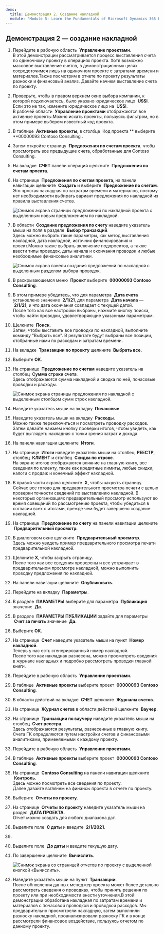 ```yaml
---
demo:
  title: Демонстрация 2. Создание накладной
  module: 'Module 5: Learn the Fundamentals of Microsoft Dynamics 365 Project Operations'
---
```


## Демонстрация 2 — создание накладной

1. Перейдите в рабочую область  **Управление проектами**.  
    В этой демонстрации рассматривается процесс выставления счета по одиночному проекту в операциях проекта. Хотя возможно массовое выставление счетов, в демонстрационных целях сосредоточимся лишь на одиночном проекте с затратами времени и материалов.Также посмотрим в отчете по проекту результаты разноски и финансовый анализ. Давайте начнем выставление счета по проекту. 

1. Проверьте, чтобы в правом верхнем окне выбора компании, к которой подключаетесь, было указано юридическое лицо  **USSI**. Если это не так, измените юридическое лицо на  **USSI**.  
    В рабочей области  **Управление проектами** отображаются все активные проекты.Можно искать проекты, пользуясь фильтром, но в этом примере выберем известный код проекта. 

1. В таблице  **Активные проекты**, в столбце  Код проекта ** выберите **00000093 Contoso Consulting .  

1. Затем откройте страницу  **Предложения по счетам проекта**, чтобы просмотреть все предыдущие счета, обработанные для Contoso Consulting. 

1. На вкладке  **СЧЕТ** панели операций щелкните  **Предложения по счетам проекта**. 

1. На странице  **Предложения по счетам проекта**, на панели навигации щелкните  **Создать** и выберите  **Предложение по счетам**.  
    Это простая накладная по затратам времени и материалов, поэтому нет необходимости выбирать вариант предложения по накладной из правила выставления счетов. 

    ![Снимок экрана страницы предложений по накладной проекта с выделенным новым предложением по накладной.](./media/projops_invoice_1_new_invoice_proposal.png)

1. В области  **Создание предложения по счету** наведите указатель мыши на поля в разделе  **Выбор транзакций**.  
    Здесь можно выбрать такие параметры, как метод выставления накладной, дата накладной, источник финансирования и проект.Можно также выбрать включение подпроектов, а также ввести типы проводок, даты начала и окончания проводок и любые необходимые финансовые аналитики. 

    ![Снимок экрана панели создания предложений по накладной с выделенным разделом выбора проводок.](./media/projops_invoice_2_select_transactions.png)

1. В раскрывающемся меню  **Проект** выберите  **00000093 Contoso Consulting**. 

1. В этом примере убедитесь, что для параметра  **Дата счета** установлено значение  **2/1/21**, для параметра  **Дата начала** —  **2/1/21**, и что дата окончания совпадает с текущей датой.  
    После того как все настройки выбраны, нажмите кнопку поиска, чтобы найти проводки, удовлетворяющие указанным параметрам.

1. Щелкните  **Поиск**.  
    Затем, чтобы выставить все проводки по накладной, выполните команду "Выбрать все". В результате будут выбраны все позиции, отобранные нами по расходам и затратам времени.

1. На вкладке  **Транзакции по проекту** щелкните  **Выбрать все**.

1. Выберите **OK**. 

1. На странице  **Предложение по счетам** наведите указатель на столбец  **Сумма строки счета**.  
    Здесь отображаются сумма накладной и сводка по ней, почасовые проводки и расходы.

    ![Снимок экрана страницы предложения по накладной с выделенным столбцом сумм строк накладной.](./media/projops_invoice_3_invoice_line_amount_column.png)

1. Наведите указатель мыши на вкладку  **Почасовые**. 

1. Наведите указатель мыши на вкладку  **Расходы**.  
    Можно также переключиться и посмотреть проводку расходов.  
Затем давайте нажмем кнопку проверки итогов, чтобы увидеть, как будет выглядеть накладная с точки зрения затрат и дохода.

1. На панели навигации щелкните  **Итоги**.

1. На странице  **Итоги** наведите указатель мыши на столбец  **РЕЕСТР**, столбец  **КЛИЕНТ** и столбец  **Скидка по строке**.  
    На экране итогов отображаются влияние на главную книгу, все сведения по клиенту, такие как кредитные лимиты, любые скидки, налоги с продаж и конечный эффект накладной. 

1. В правой части экрана щелкните  **X**, чтобы закрыть страницу.  
    Сейчас все готово для предварительного просмотра печати с целью проверки точности сведений по выставлению накладной. В некоторых организациях предварительный просмотр используют во время совещаний по рассмотрению проекта, чтобы убедиться в согласии всех с итогами, прежде чем будет завершено создание накладной. 

1. На странице  **Предложение по счету** на панели навигации щелкните  **Предварительный просмотр**. 

1. В диалоговом окне щелкните  **Предварительный просмотр**.  
    Здесь можно увидеть пример предварительного просмотра печати предварительной накладной. 

1. Щелкните **X**, чтобы закрыть страницу.  
    После того как все сведения проверены и все устраивает в предварительном просмотре накладной, можно выполнить проводку предложения по накладной.

1. На панели навигации щелкните  **Опубликовать**.

1. Перейдите на вкладку  **Параметры**.

1. В разделе  **ПАРАМЕТРЫ** выберите для параметра  **Публикация** значение  **Да**.

1. В разделе  **ПАРАМЕТРЫ ПУБЛИКАЦИИ** задайте для параметры  **Счет за печать** значение  **Да**.

1. Выберите **OK**.

1. На странице  **Счет** наведите указатель мыши на пункт  **Номер накладной**.  
    Теперь у нас есть сгенерированный номер накладной.  
    После того как накладная разнесена, можно просмотреть сведения в журнале накладных и подробно рассмотреть проводки главной книги.

1. Перейдите в рабочую область  **Управление проектами**.

1. В таблице  **Активные проекты** выберите проект  **00000093** **Contoso Consulting**.

1. В области действий на вкладке  **СЧЕТ** щелкните  **Журналы счетов**.

1. На странице  **Журнал счетов** в области действий щелкните  **Ваучер**.

1. На странице  **Транзакции по ваучеру** наведите указатель мыши на столбец  **Счет реестра**.  
    Здесь отображаются результаты, разнесенные в главную книгу. Счета ГК определяются путем настройки счетов и финансовыми аналитиками, применяемыми к каждому проекту.

1. Перейдите в рабочую область  **Управление проектами**. 

1. В таблице  **Активные проекты** выберите проект  **00000093 Contoso Consulting**.

1. На странице  **Contoso Consulting** на панели навигации щелкните  **Контроль**.  
    Здесь можно посмотреть все сведения по проекту.  
    Далее давайте взглянем на финансы проекта в отчете по проекту.

1. Выберите  **Отчеты по проекту**.

1. На странице  **Отчеты по проекту** наведите указатель мыши на раздел  **ДАТА ПРОЕКТА**.  
Отчет можно создать для любого диапазона дат.

1. Выделите поле  **С даты** и введите  **2/1/2021**.
1. 
1. Выделите поле  **До даты** и введите текущую дату.

1. По завершении щелкните  **Вычислить**.

    ![Снимок экрана со страницей отчетов по проекту с выделенной кнопкой «Вычислить».](./media/projops_invoice_4_calculate.png)

1. Наведите указатель мыши на пункт  **Транзакции**.  
    После обновления данных менеджер проекта может более детально рассмотреть сведения о проводках, чтобы принять решения по проекту или при необходимости внести уточнения.В этой демонстрации обработана накладная по затратам времени и материалов с почасовой проводкой и проводкой расходов. Мы предварительно просмотрели накладную, затем выполнили разноску накладной, проанализировали разноску ГК и в конце рассмотрели финансовое воздействие, пользуясь отчетом по данному проекту.
